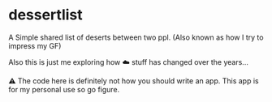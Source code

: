 # dessertlist

A Simple shared list of deserts between two ppl. (Also known as how I try to impress my GF)

Also this is just me exploring how :cloud: stuff has changed over the years...

:warning: The code here is definitely not how you should write an app. This
app is for my personal use so go figure.
